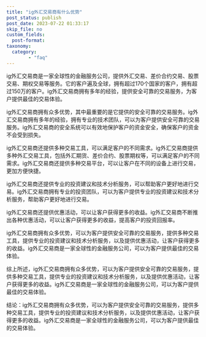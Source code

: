 ```yaml
---
title: "ig外汇交易商有什么优势"
post_status: publish
post_date: 2023-07-22 01:33:17
skip_file: no
custom_fields: 
  post-format: 
taxonomy:
  category:
        - "faq"
---
```


ig外汇交易商是一家全球性的金融服务公司，提供外汇交易、差价合约交易、股票交易、期权交易等服务。它的客户遍及全球，拥有超过170个国家的客户，拥有超过150万的客户。ig外汇交易商拥有多年的经验，提供安全可靠的交易服务，为客户提供最佳的交易体验。

ig外汇交易商拥有众多优势，其中最重要的是它提供的安全可靠的交易服务。ig外汇交易商拥有多年的经验，拥有专业的技术团队，可以为客户提供安全可靠的交易服务。ig外汇交易商的安全系统可以有效地保护客户的资金安全，确保客户的资金不会受到损失。

ig外汇交易商还提供多种交易工具，可以满足客户的不同需求。ig外汇交易商提供多种外汇交易工具，包括外汇期货、差价合约、股票期权等，可以满足客户的不同需求。ig外汇交易商还提供多种交易平台，可以让客户在不同的设备上进行交易，更加方便快捷。

ig外汇交易商还提供专业的投资建议和技术分析服务，可以帮助客户更好地进行交易。ig外汇交易商拥有专业的投资团队，可以为客户提供专业的投资建议和技术分析服务，帮助客户更好地进行交易。

ig外汇交易商还提供优惠活动，可以让客户获得更多的收益。ig外汇交易商不断推出各种优惠活动，可以让客户获得更多的收益，提高客户的投资回报率。

ig外汇交易商拥有众多优势，可以为客户提供安全可靠的交易服务，提供多种交易工具，提供专业的投资建议和技术分析服务，以及提供优惠活动，让客户获得更多的收益。ig外汇交易商是一家全球性的金融服务公司，可以为客户提供最佳的交易体验。

综上所述，ig外汇交易商拥有众多优势，可以为客户提供安全可靠的交易服务，提供多种交易工具，提供专业的投资建议和技术分析服务，以及提供优惠活动，让客户获得更多的收益。ig外汇交易商是一家全球性的金融服务公司，可以为客户提供最佳的交易体验。

结论：ig外汇交易商拥有众多优势，可以为客户提供安全可靠的交易服务，提供多种交易工具，提供专业的投资建议和技术分析服务，以及提供优惠活动，让客户获得更多的收益。ig外汇交易商是一家全球性的金融服务公司，可以为客户提供最佳的交易体验。
